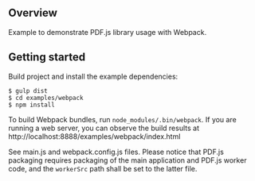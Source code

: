 ## Overview

Example to demonstrate PDF.js library usage with Webpack.

## Getting started

Build project and install the example dependencies:

    $ gulp dist
    $ cd examples/webpack
    $ npm install

To build Webpack bundles, run `node_modules/.bin/webpack`. If you are running
a web server, you can observe the build results at
http://localhost:8888/examples/webpack/index.html

See main.js and webpack.config.js files. Please notice that PDF.js
packaging requires packaging of the main application and PDF.js worker code,
and the `workerSrc` path shall be set to the latter file.
